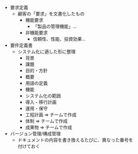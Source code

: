 - 要求定義
    - 顧客の「要求」を文書化したもの
        - 機能要求
            - 「製品の管理機能」...
        - 非機能要求
            - 信頼性、性能、投資効果...
- 要件定義書
    - システム化に適した形に整理
        - 背景
        - 課題
        - 目的・方針
        - 概要
        - 用語の定義
        - 機能
        - システム化の範囲
        - 導入・移行計画
        - 運用・保守
        - 工程計画
            => チームで作成
        - 体制
            => チームで作成
        - 成果物
            => チームで作成
- バージョン管理/構成管理
    - ドキュメントの内容を書き換えるたびに、異なった番号を  
    付けておく